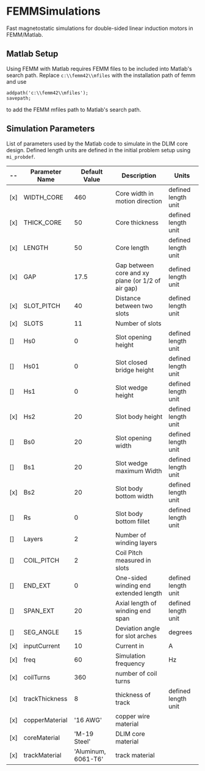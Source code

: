 # FEMMSimulations

Fast magnetostatic simulations for double-sided linear induction motors in FEMM/Matlab.

## Matlab Setup

Using FEMM with Matlab requires FEMM files to be included into Matlab's search path. Replace `c:\\femm42\\mfiles` with the installation path of femm and use
```
addpath('c:\\femm42\\mfiles');
savepath;
```
to add the FEMM mfiles path to Matlab's search path.


## Simulation Parameters

List of parameters used by the Matlab code to simulate in the DLIM core design. Defined length units are defined in the initial problem setup using `mi_probdef`.

 -- | Parameter Name | Default Value | Description | Units
------- | -------- | ------- | -------- | --------
[x] |WIDTH_CORE | 460 |  Core width in motion direction | defined length unit
[x] |THICK_CORE | 50 |  Core thickness | defined length unit
[x] |LENGTH | 50 |  Core length | defined length unit
[x] |GAP | 17.5 |  Gap between core and xy plane (or 1/2 of air gap) | defined length unit
[x] |SLOT_PITCH | 40 |  Distance between two slots | defined length unit
[x] |SLOTS | 11 |  Number of slots |
[] |Hs0 | 0 |  Slot opening height | defined length unit
[] |Hs01 | 0 |  Slot closed bridge height | defined length unit
[] |Hs1 | 0 |  Slot wedge height | defined length unit
[x] |Hs2 | 20 |  Slot body height | defined length unit
[] |Bs0 | 20 |  Slot opening width | defined length unit
[] |Bs1 | 20 |  Slot wedge maximum Width | defined length unit
[x] |Bs2 | 20 |  Slot body bottom width | defined length unit
[] |Rs | 0 |  Slot body bottom fillet | defined length unit
[] |Layers | 2 |  Number of winding layers |
[] |COIL_PITCH | 2 |  Coil Pitch measured in slots |
[] |END_EXT | 0 |  One-sided winding end extended length | defined length unit
[] |SPAN_EXT | 20 |  Axial length of winding end span | defined length unit
[] |SEG_ANGLE | 15 |  Deviation angle for slot arches | degrees
[x] | inputCurrent | 10 | Current in | A
[x] | freq | 60 | Simulation frequency | Hz
[x] | coilTurns | 360 | number of coil turns |
[x] | trackThickness | 8 | thickness of track | defined length unit
[x] | copperMaterial | '16 AWG' | copper wire material |
[x] | coreMaterial | 'M-19 Steel' | DLIM core material |
[x] | trackMaterial | 'Aluminum, 6061-T6' | track material |
